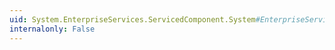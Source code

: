 ```yaml
---
uid: System.EnterpriseServices.ServicedComponent.System#EnterpriseServices#IRemoteDispatch#RemoteDispatchNotAutoDone(System.String)
internalonly: False
---
```

